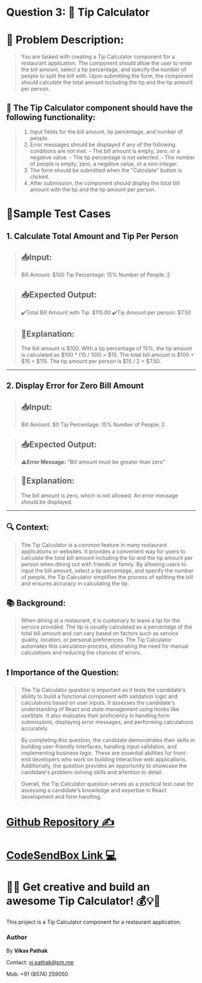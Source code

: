 
# Question 3: 🧮 Tip Calculator

# 📝 Problem Description:

>You are tasked with creating a Tip Calculator component for a restaurant application. The component should allow the user to enter the bill amount, select a tip percentage, and specify the number of people to split the bill with. Upon submitting the form, the component should calculate the total amount including the tip and the tip amount per person.

## 🔧 The Tip Calculator component should have the following functionality:

>1. Input fields for the bill amount, tip percentage, and number of people.
>2. Error messages should be displayed if any of the following conditions are not met:
	- The bill amount is empty, zero, or a negative value.
	- The tip percentage is not selected.
	- The number of people is empty, zero, a negative value, or a non-integer.
>3. The form should be submitted when the "Calculate" button is clicked.
>4. After submission, the component should display the total bill amount with the tip and the tip amount per person.


# 🎯Sample Test Cases

## 1. Calculate Total Amount and Tip Per Person
>## 📥Input:
>Bill Amount: $100
>Tip Percentage: 15%
>Number of People: 2


>## 📥Expected Output:
>✔️Total Bill Amount with Tip: $115.00
>✔️Tip Amount per person: $7.50

>## 🧿Explanation:
>The bill amount is $100. With a tip percentage of 15%, the tip amount is calculated as $100 * (15 / 100) = $15. The total bill amount is $100 + $15 = $115. The tip amount per person is $15 / 2 = $7.50.
---
## 2. Display Error for Zero Bill Amount

>## 📥Input:
>Bill Amount: $0
>Tip Percentage: 15%
>Number of People: 2


>## 📥Expected Output:
> **⚠️Error Message:** "Bill amount must be greater than zero"

>## 🧿Explanation:
> The bill amount is zero, which is not allowed. An error message should be displayed.

---

## 🔍 Context:
> The Tip Calculator is a common feature in many restaurant applications or websites. It provides a convenient way for users to calculate the total bill amount including the tip and the tip amount per person when dining out with friends or family. By allowing users to input the bill amount, select a tip percentage, and specify the number of people, the Tip Calculator simplifies the process of splitting the bill and ensures accuracy in calculating the tip.

## 📚 Background:
> When dining at a restaurant, it is customary to leave a tip for the service provided. The tip is usually calculated as a percentage of the total bill amount and can vary based on factors such as service quality, location, or personal preferences. The Tip Calculator automates this calculation process, eliminating the need for manual calculations and reducing the chances of errors.

## ❗️ Importance of the Question:
> The Tip Calculator question is important as it tests the candidate's ability to build a functional component with validation logic and calculations based on user inputs. It assesses the candidate's understanding of React and state management using hooks like useState. It also evaluates their proficiency in handling form submissions, displaying error messages, and performing calculations accurately.

>By completing this question, the candidate demonstrates their skills in building user-friendly interfaces, handling input validation, and implementing business logic. These are essential abilities for front-end developers who work on building interactive web applications. Additionally, the question provides an opportunity to showcase the candidate's problem-solving skills and attention to detail.

>Overall, the Tip Calculator question serves as a practical test case for assessing a candidate's knowledge and expertise in React development and form handling.
>
# [Github Repository ✍️](https://github.com/Vikas-Pathak-123/LeetCodeTipCalculator)

# [CodeSendBox Link 💻](https://codesandbox.io/s/leetcodetipcalculator-k6u3cl)


# 🚀🔥 Get creative and build an awesome Tip Calculator! 💰💡💯


This project is a Tip Calculator component for a restaurant application.

### Author

By  **Vikas Pathak**

Contact:  vi.pathak@pm.me

Mob: +91 (8574) 259050



